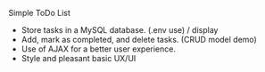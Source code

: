 Simple ToDo List 

- Store tasks in a MySQL database. (.env use) / display
- Add, mark as completed, and delete tasks. (CRUD model demo)
- Use of AJAX for a better user experience.
- Style and pleasant basic UX/UI 
